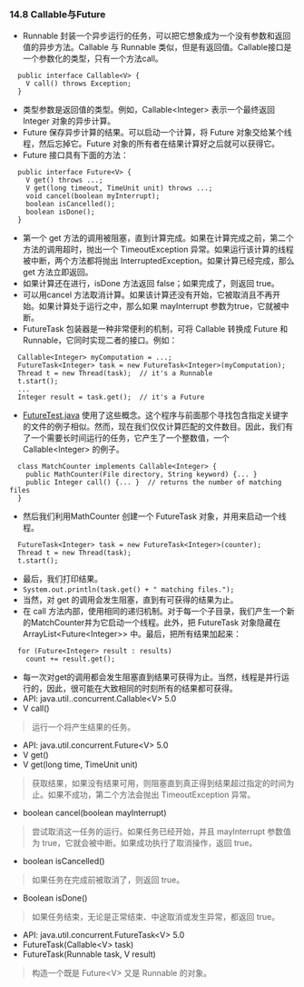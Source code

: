 ### 14.8 Callable与Future
- Runnable 封装一个异步运行的任务，可以把它想象成为一个没有参数和返回值的异步方法。Callable 与 Runnable 类似，但是有返回值。Callable接口是一个参数化的类型，只有一个方法call。
```
  public interface Callable<V> {
    V call() throws Exception;
  }
```
- 类型参数是返回值的类型。例如，Callable\<Integer\> 表示一个最终返回 Integer 对象的异步计算。
- Future 保存异步计算的结果。可以启动一个计算，将 Future 对象交给某个线程，然后忘掉它。Future 对象的所有者在结果计算好之后就可以获得它。
- Future 接口具有下面的方法：
```
  public interface Future<V> {
    V get() throws ...;
    V get(long timeout, TimeUnit unit) throws ...;
    void cancel(boolean myInterrupt);
    boolean isCancelled();
    boolean isDone();
  }
```
- 第一个 get 方法的调用被阻塞，直到计算完成。如果在计算完成之前，第二个方法的调用超时，抛出一个 TimeoutException 异常。如果运行该计算的线程被中断，两个方法都将抛出 InterruptedException。如果计算已经完成，那么 get 方法立即返回。
- 如果计算还在进行，isDone 方法返回 false；如果完成了，则返回 true。
- 可以用cancel 方法取消计算。如果该计算还没有开始，它被取消且不再开始。如果计算处于运行之中，那么如果 mayInterrupt 参数为true，它就被中断。
- FutureTask 包装器是一种非常便利的机制，可将 Callable 转换成 Future 和 Runnable，它同时实现二者的接口。例如：
```
  Callable<Integer> myComputation = ...;
  FutureTask<Integer> task = new FutureTask<Integer>(myComputation);
  Thread t = new Thread(task);  // it's a Runnable
  t.start();
  ... 
  Integer result = task.get();  // it's a Future
```
- [FutureTest.java](https://github.com/lu666666/notebooks/blob/master/CoreJavaVolume-I/v1ch14/future/FutureTest.java) 使用了这些概念。这个程序与前面那个寻找包含指定关键字的文件的例子相似。然而，现在我们仅仅计算匹配的文件数目。因此，我们有了一个需要长时间运行的任务，它产生了一个整数值，一个 Callable\<Integer\> 的例子。
```
  class MatchCounter implements Callable<Integer> {
    public MathCounter(File directory, String keyword) {... }
    public Integer call() {... }  // returns the number of matching files
  }
```
- 然后我们利用MathCounter 创建一个 FutureTask 对象，并用来启动一个线程。
```
  FutureTask<Integer> task = new FutureTask<Integer>(counter);
  Thread t = new Thread(task);
  t.start();
```
- 最后，我们打印结果。
- ` System.out.println(task.get() + " matching files."); `
- 当然，对 get 的调用会发生阻塞，直到有可获得的结果为止。
- 在 call 方法内部，使用相同的递归机制。对于每一个子目录，我们产生一个新的MatchCounter并为它启动一个线程。此外，把 FutureTask 对象隐藏在 ArrayList\<Future\<Integer\>\> 中。最后，把所有结果加起来：
```
  for (Future<Integer> result : results)
    count += result.get();
```
- 每一次对get的调用都会发生阻塞直到结果可获得为止。当然，线程是并行运行的，因此，很可能在大致相同的时刻所有的结果都可获得。
- API: java.util..concurrent.Callable\<V\>  5.0
- V call()
> 运行一个将产生结果的任务。
- API: java.util.concurrent.Future\<V\> 5.0
- V get()
- V get(long time, TimeUnit unit)
> 获取结果，如果没有结果可用，则阻塞直到真正得到结果超过指定的时间为止。如果不成功，第二个方法会抛出 TimeoutException 异常。
- boolean cancel(boolean mayInterrupt)
> 尝试取消这一任务的运行。如果任务已经开始，并且 mayInterrupt 参数值为 true，它就会被中断。如果成功执行了取消操作，返回 true。
- boolean isCancelled()
> 如果任务在完成前被取消了，则返回 true。
- Boolean isDone()
> 如果任务结束，无论是正常结束、中途取消或发生异常，都返回 true。
- API: java.util.concurrent.FutureTask\<V\> 5.0
- FutureTask(Callable\<V\> task)
- FutureTask(Runnable task, V result)
> 构造一个既是 Future\<V\> 又是 Runnable 的对象。
> 
